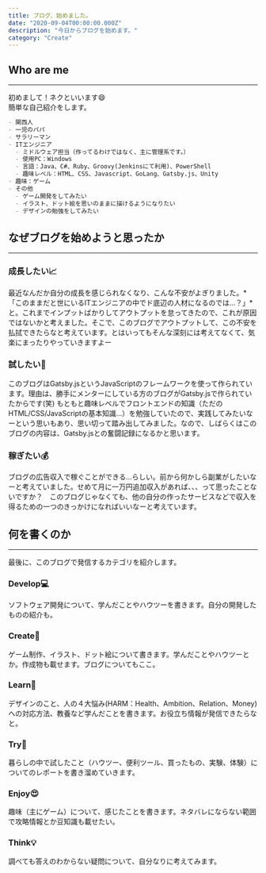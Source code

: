 ```yaml
---
title: ブログ、始めました。
date: "2020-09-04T00:00:00.000Z"
description: "今日からブログを始めます。"
category: "Create"
---
```


## Who are me

---

初めまして！ネクといいます😄  
簡単な自己紹介をします。

```Markdown
- 関西人
- 一児のパパ
- サラリーマン
- ITエンジニア
  - ミドルウェア担当（作ってるわけではなく、主に管理系です。）
  - 使用PC：Windows
  - 言語：Java、C#、Ruby、Groovy(Jenkinsにて利用)、PowerShell
  - 趣味レベル：HTML、CSS、Javascript、GoLang、Gatsby.js、Unity
- 趣味：ゲーム
- その他
  - ゲーム開発をしてみたい
  - イラスト、ドット絵を思いのままに描けるようになりたい
  - デザインの勉強をしてみたい
```

## なぜブログを始めようと思ったか

---

### 成長したい📈

最近なんだか自分の成長を感じられなくなり、こんな不安がよぎりました。*「このままだと世にいるITエンジニアの中でド底辺の人材になるのでは...？」*と。これまでインプットばかりしてアウトプットを怠ってきたので、これが原因ではないかと考えました。そこで、このブログでアウトプットして、この不安を払拭できたらなと考えています。とはいってもそんな深刻には考えてなくて、気楽にまったりやっていきますよー

### 試したい🎲

このブログはGatsby.jsというJavaScriptのフレームワークを使って作られています。理由は、勝手にメンターにしている方のブログがGatsby.jsで作られていたからです(笑) もともと趣味レベルでフロントエンドの知識（ただのHTML/CSS/JavaScriptの基本知識...）を勉強していたので、実践してみたいなーという思いもあり、思い切って踏み出してみました。なので、しばらくはこのブログの内容は、Gatsby.jsとの奮闘記録になるかと思います。

### 稼ぎたい💰

ブログの広告収入で稼ぐことができる...らしい。前から何かしら副業がしたいなーと考えていました。せめて月に一万円追加収入があれば、、、って思ったことないですか？　このブログじゃなくても、他の自分の作ったサービスなどで収入を得るための一つのきっかけになればいいなーと考えています。

## 何を書くのか

---

最後に、このブログで発信するカテゴリを紹介します。

### Develop💻

ソフトウェア開発について、学んだことやハウツーを書きます。自分の開発したものの紹介も。

### Create🎨

ゲーム制作、イラスト、ドット絵について書きます。学んだことやハウツーとか。作成物も載せます。ブログについてもここ。

### Learn📔

デザインのこと、人の４大悩み(HARM：Health、Ambition、Relation、Money)への対応方法、教養など学んだことを書きます。お役立ち情報が発信できたらなと。

### Try🧪

暮らしの中で試したこと（ハウツー、便利ツール、買ったもの、実験、体験）についてのレポートを書き溜めていきます。

### Enjoy😍

趣味（主にゲーム）について、感じたことを書きます。ネタバレにならない範囲で攻略情報とか豆知識も載せたい。

### Think💡

調べても答えのわからない疑問について、自分なりに考えてみます。
